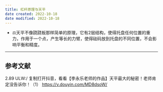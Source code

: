```yaml
---
title: 杠杆原理与天平
date created: 2022-10-18
date modified: 2022-10-18
---
```

- ⚖️天平不像跷跷板那样简单的原理，它有2层结构，使得托盘任何位置的重力，作用于一个点，产生等长的力臂，使得砝码放到托盘的不同位置，不会影响平衡和精度。
---

## 参考文献

2.89 ULW:/ 复制打开抖音，看看【李永乐老师的作品】天平最大的秘密！老师肯定没告诉你！（1） https://v.douyin.com/MD8dsoW/
